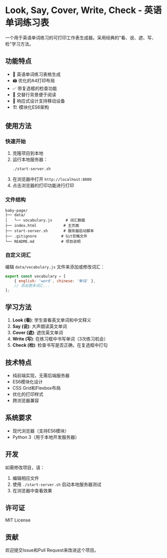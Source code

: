 # Look, Say, Cover, Write, Check - 英语单词练习表

一个用于英语单词练习的可打印工作表生成器。采用经典的"看、说、遮、写、检"学习方法。

## 功能特点

- 📝 英语单词练习表格生成
- 🖨️ 优化的A4打印布局
- ✅ 带复选框的检查功能
- 🎨 交替行背景便于阅读
- 📱 响应式设计支持移动设备
- 🏗️ 模块化ES6架构

## 使用方法

### 快速开始

1. 克隆项目到本地
2. 运行本地服务器：
   ```bash
   ./start-server.sh
   ```
3. 在浏览器中打开 `http://localhost:8000`
4. 点击浏览器的打印功能进行打印

### 文件结构

```
baby-page/
├── data/
│   └── vocabulary.js      # 词汇数据
├── index.html            # 主页面
├── start-server.sh       # 服务器启动脚本
├── .gitignore           # Git忽略文件
└── README.md            # 项目说明
```

### 自定义词汇

编辑 `data/vocabulary.js` 文件来添加或修改词汇：

```javascript
export const vocabulary = [
    { english: 'word', chinese: '单词' },
    // 添加更多词汇...
];
```

## 学习方法

1. **Look (看)**: 学生查看英文单词和中文释义
2. **Say (说)**: 大声朗读英文单词
3. **Cover (遮)**: 遮住英文单词
4. **Write (写)**: 在练习框中书写单词（3次练习机会）
5. **Check (检)**: 检查书写是否正确，在复选框中打勾

## 技术特点

- 纯前端实现，无需后端服务器
- ES6模块化设计
- CSS Grid和Flexbox布局
- 优化的打印样式
- 跨浏览器兼容

## 系统要求

- 现代浏览器（支持ES6模块）
- Python 3（用于本地开发服务器）

## 开发

如需修改项目，请：

1. 编辑相应文件
2. 使用 `./start-server.sh` 启动本地服务器测试
3. 在浏览器中查看效果

## 许可证

MIT License

## 贡献

欢迎提交Issue和Pull Request来改进这个项目。
